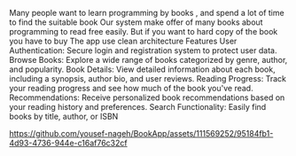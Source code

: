 Many people want to learn programming by books , and spend a lot of time to find the suitable book
Our system make offer of many books about programming to read free easily. But if you want to hard copy of the book you have to buy 
The app use clean architecture
Features
User Authentication: Secure login and registration system to protect user data.
Browse Books: Explore a wide range of books categorized by genre, author, and popularity.
Book Details: View detailed information about each book, including a synopsis, author bio, and user reviews.
Reading Progress: Track your reading progress and see how much of the book you've read.
Recommendations: Receive personalized book recommendations based on your reading history and preferences.
Search Functionality: Easily find books by title, author, or ISBN







https://github.com/yousef-nageh/BookApp/assets/111569252/95184fb1-4d93-4736-944e-c16af76c32cf

